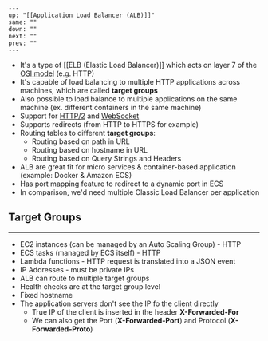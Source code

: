 ``` 
---
up: "[[Application Load Balancer (ALB)]]"
same: ""
down: ""
next: ""
prev: ""
---
```
- It's a type of [[ELB (Elastic Load Balancer)]] which acts on layer 7 of the [OSI model](https://en.wikipedia.org/wiki/Application_layer) (e.g. HTTP)
- It's capable of load balancing to multiple HTTP applications across machines, which are called __target groups__
- Also possible to load balance to multiple applications on the same machine (ex. different containers in the same machine)
- Support for [HTTP/2](https://developer.mozilla.org/en-US/docs/Glossary/HTTP_2) and [WebSocket](https://developer.mozilla.org/en-US/docs/Web/API/WebSockets_API)
- Supports redirects (from HTTP to HTTPS for example)
- Routing tables to different __target groups__:
	- Routing based on path in URL
	- Routing based on hostname in URL
	- Routing based on Query Strings and Headers
- ALB are great fit for micro services & container-based application (example: Docker & Amazon ECS)
- Has port mapping feature to redirect to a dynamic port in ECS
- In comparison, we'd need multiple Classic Load Balancer per application

## Target Groups
---
- EC2 instances (can be managed by an Auto Scaling Group) - HTTP
- ECS tasks (managed by ECS itself) - HTTP
- Lambda functions - HTTP request is translated into a JSON event
- IP Addresses - must be private IPs
- ALB can route to multiple target groups
- Health checks are at the target group level
- Fixed hostname
- The application servers don't see the IP fo the client directly
	- True IP of the client is inserted in the header __X-Forwarded-For__
	- We can also get the Port (__X-Forwarded-Port__) and Protocol (__X-Forwarded-Proto__)

